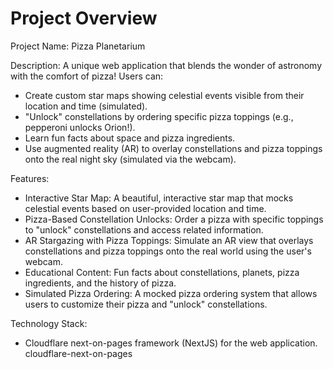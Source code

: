 # Project Overview

Project Name: Pizza Planetarium

Description: A unique web application that blends the wonder of astronomy with the comfort of pizza! Users can:
*   Create custom star maps showing celestial events visible from their location and time (simulated).
*   "Unlock" constellations by ordering specific pizza toppings (e.g., pepperoni unlocks Orion!).
*   Learn fun facts about space and pizza ingredients.
*   Use augmented reality (AR) to overlay constellations and pizza toppings onto the real night sky (simulated via the webcam).

Features:
*   Interactive Star Map: A beautiful, interactive star map that mocks celestial events based on user-provided location and time.
*   Pizza-Based Constellation Unlocks: Order a pizza with specific toppings to "unlock" constellations and access related information.
*   AR Stargazing with Pizza Toppings: Simulate an AR view that overlays constellations and pizza toppings onto the real world using the user's webcam.
*   Educational Content: Fun facts about constellations, planets, pizza ingredients, and the history of pizza.
*   Simulated Pizza Ordering: A mocked pizza ordering system that allows users to customize their pizza and "unlock" constellations.

Technology Stack:
*   Cloudflare next-on-pages framework (NextJS) for the web application.
    <stack>cloudflare-next-on-pages</stack>